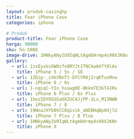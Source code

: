 ```yaml
---
layout: produk-casinghp
title: Fear iPhone Case
categories: iphone

# Produk
product-title: Fear iPhone Case
harga: 90000
sku: hn-5086
image-drive: 1HNkyANy2U9IqWLtAgmbHrmp4s98XJKNn
gallery:
  - url: 1zxEyxbi6WOcfx0RYJt1TNCkwAXfY8lAv
    title: iPhone 5 / 5s / SE
  - url: 1ZDip-_cXkYNnTt-EFCYR0jIrqKTusMnw
    title: iPhone 6 / 6s
  - url: 1-nqiqC-YIn_hsuwg0E-8KkmTE3kT4JRx
    title: iPhone 6 Plus / 6s Plus
  - url: 1hezIDYOSG5aOXZUCAJjPP-2Lx_MI3NWB
    title: iPhone 7 / 8
  - url: 19NnaJXYb0VCC0qivik_aNEBHqBp04jlU
    title: iPhone 7 Plus / 8 Plus
  - url: 1HNkyANy2U9IqWLtAgmbHrmp4s98XJKNn
    title: iPhone X
---
```

